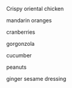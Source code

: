 Crispy oriental chicken

mandarin oranges

cranberries

gorgonzola

cucumber

peanuts

ginger sesame dressing
